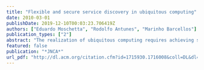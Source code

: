 ```yaml
---
title: "Flexible and secure service discovery in ubiquitous computing"
date: 2010-03-01
publishDate: 2019-12-10T00:03:23.706419Z
authors: ["Eduardo Moschetta", "Rodolfo Antunes", "Marinho Barcellos"]
publication_types: ["2"]
abstract: "The realization of ubiquitous computing requires achieving seamless service provisioning for users and devices everywhere. However, potentially uneven conditions imposed (by heterogeneous, overlapping environments) and a high degree of user autonomy"
featured: false
publication: "*JNCA*"
url_pdf: "http://dl.acm.org/citation.cfm?id=1715930.1716008&coll=DL&dl=GUIDE&CFID=675591961&CFTOKEN=99072741 papers3://publication/uuid/C5C95163-530D-46D9-A215-A0794F97D3E1"
---
```


